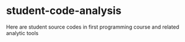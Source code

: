 # student-code-analysis
Here are student source codes in first programming course and related analytic tools
